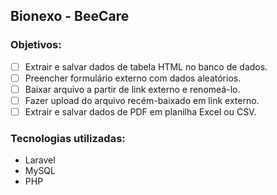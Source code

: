 ## Bionexo - BeeCare

### Objetivos:

- [ ] Extrair e salvar dados de tabela HTML no banco de dados.
- [ ] Preencher formulário externo com dados aleatórios.
- [ ] Baixar arquivo a partir de link externo e renomeá-lo.
- [ ] Fazer upload do arquivo recém-baixado em link externo.
- [ ] Extrair e salvar dados de PDF em planilha Excel ou CSV.

### Tecnologias utilizadas:

- Laravel
- MySQL
- PHP
